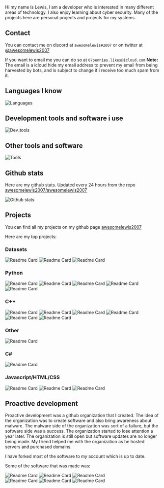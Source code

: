 Hi my name is Lewis, I am a developer who is interested in many different areas of technology. I also enjoy learning about cyber security. Many of the projects here are personal projects and projects for my systems.

## Contact
You can contact me on discord at `awesomelewis#2007` or on twitter at [@awesomelewis2007](https://twitter.com/awesomelewis2007)

If you want to email me you can do so at `07pennies.likes@icloud.com` **Note:** The email is a icloud hide my email address to prevent my email from being harvested by bots, and is subject to change if i receive too much spam from it.

## Languages I know
![Languages](https://skillicons.dev/icons?i=python,cpp,javascript,nodejs,cs,dotnet,bash,css,html,flask)
## Development tools and software i use
![Dev_tools](https://skillicons.dev/icons?i=git,docker,github,googlecloud,vscode,visualstudio,raspberrypi,linux,powershell,replit)
## Other tools and software
![Tools](https://skillicons.dev/icons?i=blender,ps,pr,ai,xd,figma)

## Github stats
Here are my github stats. Updated every 24 hours from the repo [awesomelewis2007/awesomelewis2007](https://github.com/awesomelewis2007/awesomelewis2007)

![Github stats](https://raw.githubusercontent.com/awesomelewis2007/awesomelewis2007/master/github-metrics.svg)

## Projects
You can find all my projects on my github page [awesomelewis2007](https://github.com/awesomelewis2007?tab=repositories&q=&type=source&language=&sort=)

Here are my top projects:

### Datasets
![Readme Card](https://github-readme-stats.vercel.app/api/pin/?username=awesomelewis2007&repo=audio_dataset)
![Readme Card](https://github-readme-stats.vercel.app/api/pin/?username=awesomelewis2007&repo=image_dataset)
![Readme Card](https://github-readme-stats.vercel.app/api/pin/?username=awesomelewis2007&repo=opensky)
### Python
![Readme Card](https://github-readme-stats.vercel.app/api/pin/?username=awesomelewis2007&repo=Datashredder)
![Readme Card](https://github-readme-stats.vercel.app/api/pin/?username=awesomelewis2007&repo=Discord_bot)
![Readme Card](https://github-readme-stats.vercel.app/api/pin/?username=awesomelewis2007&repo=Downtime_Diary)
![Readme Card](https://github-readme-stats.vercel.app/api/pin/?username=awesomelewis2007&repo=github-bulk-clone)
![Readme Card](https://github-readme-stats.vercel.app/api/pin/?username=awesomelewis2007&repo=hexshift)

### C++
![Readme Card](https://github-readme-stats.vercel.app/api/pin/?username=awesomelewis2007&repo=blk-rn)
![Readme Card](https://github-readme-stats.vercel.app/api/pin/?username=awesomelewis2007&repo=cat)
![Readme Card](https://github-readme-stats.vercel.app/api/pin/?username=awesomelewis2007&repo=Cpp-Project-Maker)
![Readme Card](https://github-readme-stats.vercel.app/api/pin/?username=awesomelewis2007&repo=cpp_console_colour)
![Readme Card](https://github-readme-stats.vercel.app/api/pin/?username=awesomelewis2007&repo=fancy_uptime)
![Readme Card](https://github-readme-stats.vercel.app/api/pin/?username=awesomelewis2007&repo=emulator)

### Other
![Readme Card](https://github-readme-stats.vercel.app/api/pin/?username=awesomelewis2007&repo=Ldiag)

### C#
![Readme Card](https://github-readme-stats.vercel.app/api/pin/?username=awesomelewis2007&repo=InfoByte)

### Javascript/HTML/CSS
![Readme Card](https://github-readme-stats.vercel.app/api/pin/?username=awesomelewis2007&repo=Animate)
![Readme Card](https://github-readme-stats.vercel.app/api/pin/?username=awesomelewis2007&repo=Code_Crack)
![Readme Card](https://github-readme-stats.vercel.app/api/pin/?username=awesomelewis2007&repo=Cookie_Manager)

## Proactive development
Proactive development was a github organization that I created. The idea of the organization was to create software and also bring awareness about malware. The malware side of the organization was sort of a failure, but the software side was a success. The organization started to lose attention a year later. The organization is still open but software updates are no longer being made. My friend helped me with the organization as he hosted servers and purchased domains.

I have forked most of the software to my account which is up to date.

Some of the software that was made was:

![Readme Card](https://github-readme-stats.vercel.app/api/pin/?username=Proactive-Development&repo=CaesarPlus)
![Readme Card](https://github-readme-stats.vercel.app/api/pin/?username=Proactive-Development&repo=jsonreg)
![Readme Card](https://github-readme-stats.vercel.app/api/pin/?username=Proactive-Development&repo=pykeygen)    
![Readme Card](https://github-readme-stats.vercel.app/api/pin/?username=Proactive-Development&repo=hash-util)
![Readme Card](https://github-readme-stats.vercel.app/api/pin/?username=Proactive-Development&repo=pstat)
![Readme Card](https://github-readme-stats.vercel.app/api/pin/?username=Proactive-Development&repo=AuthCheck)

